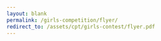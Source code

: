 ```yaml
---
layout: blank
permalink: /girls-competition/flyer/
redirect_to: /assets/cpt/girls-contest/flyer.pdf
---
```

